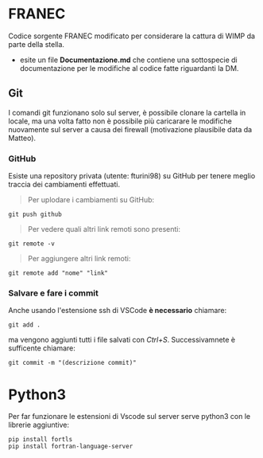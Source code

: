 # FRANEC
Codice sorgente FRANEC modificato per considerare la cattura di WIMP da parte della stella.

- esite un file **Documentazione.md** che contiene una sottospecie di documentazione per le modifiche al codice fatte riguardanti la DM.

## Git
I comandi git funzionano solo sul server, è possibile clonare la cartella in locale, ma una volta fatto non è possibile più caricarare le modifiche nuovamente sul server a causa dei firewall (motivazione plausibile data da Matteo).

### GitHub 
Esiste una repository privata (utente: fturini98) su GitHub per tenere meglio traccia dei cambiamenti effettuati.
>Per uplodare i cambiamenti su GitHub:
    
    git push github
>Per vedere quali altri link remoti sono presenti:
    
    git remote -v
>Per aggiungere altri link remoti:
    
    git remote add "nome" "link"

### Salvare e fare i commit
Anche usando l'estensione ssh di VSCode **è necessario** chiamare:

    git add .
ma vengono aggiunti tutti i file salvati con *Ctrl+S*.
Successivamnete è sufficente chiamare:

    git commit -m "(descrizione commit)"

# Python3
 Per far funzionare le estensioni di Vscode sul server serve python3 con le librerie aggiuntive:

    
    pip install fortls
    pip install fortran-language-server